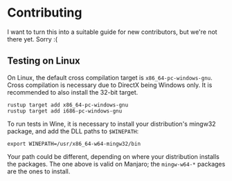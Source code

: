 # Contributing

I want to turn this into a suitable guide for new contributors, but we're not there yet. Sorry :(

## Testing on Linux

On Linux, the default cross compilation target is `x86_64-pc-windows-gnu`. Cross compilation
is necessary due to DirectX being Windows only. It is recommended to also install the 32-bit
target.

```
rustup target add x86_64-pc-windows-gnu
rustup target add i686-pc-windows-gnu
```

To run tests in Wine, it is necessary to install your distribution's mingw32 package, and add
the DLL paths to `$WINEPATH`:

```
export WINEPATH=/usr/x86_64-w64-mingw32/bin
```

Your path could be different, depending on where your distribution installs the packages.
The one above is valid on Manjaro; the `mingw-w64-*` packages are the ones to install.
